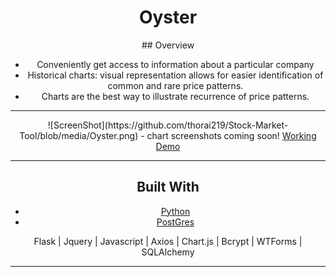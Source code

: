 <h1 align="center">Oyster</h1>
<div align="center">
  ## Overview

  - Conveniently get access to information about a particular company
  - Historical charts: visual representation allows for easier identification of common and rare price patterns.
  - Charts are the best way to illustrate recurrence of price patterns.

  <hr>
  ![ScreenShot](https://github.com/thorai219/Stock-Market-Tool/blob/media/Oyster.png)
  - chart screenshots coming soon!
  <a href="https://stockchartandnews.herokuapp.com/news" target="_blank">Working Demo</a>

  <hr>
  
  ## Built With

  - [Python](https://www.python.org/)
  - [PostGres](https://www.postgresql.org/)

  Flask | Jquery | Javascript | Axios | Chart.js | Bcrypt | WTForms | SQLAlchemy
  <hr>
</div>
